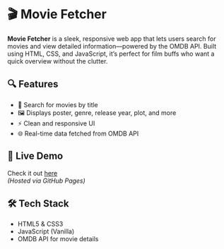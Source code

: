 # 🎬 Movie Fetcher

**Movie Fetcher** is a sleek, responsive web app that lets users search for movies and view detailed information—powered by the OMDB API. Built using HTML, CSS, and JavaScript, it’s perfect for film buffs who want a quick overview without the clutter.

## 🔍 Features

- 🔎 Search for movies by title
- 🖼️ Displays poster, genre, release year, plot, and more
- ⚡ Clean and responsive UI
- 🌐 Real-time data fetched from OMDB API

## 🚀 Live Demo

Check it out [here](https://geetha-sri-kotari.github.io/Movie-Fetcher/)  
*(Hosted via GitHub Pages)*

## 🛠️ Tech Stack

- HTML5 & CSS3
- JavaScript (Vanilla)
- OMDB API for movie details

